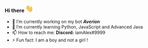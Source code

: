 ### Hi there <img src="https://github.com/iamAlex107/iamAlex107/blob/main/images/HandWave.gif" width="25px">

<!--
**iamAlex107/iamAlex107** is a ✨ _special_ ✨ repository because its `README.md` (this file) appears on your GitHub profile.

Here are some ideas to get you started:-->

- 🔭 I’m currently working on my bot <b><em>Averion</b></em>
- 🌱 I’m currently learning Python, JavaScript and Advanced Java
- 📫 How to reach me: <b>Discord:</b> iamAlex#9999
- ⚡ Fun fact: I am a boy and not a girl !
